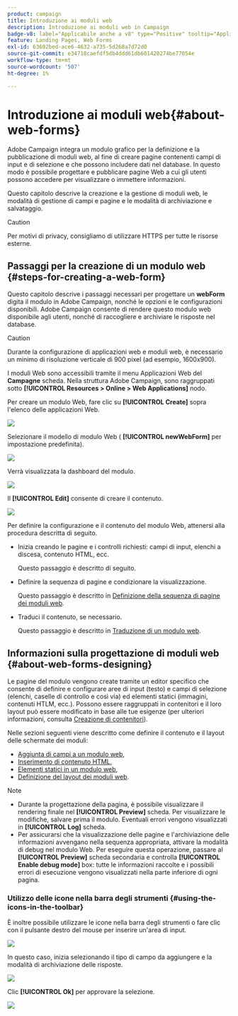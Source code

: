 ```yaml
---
product: campaign
title: Introduzione ai moduli web
description: Introduzione ai moduli web in Campaign
badge-v8: label="Applicabile anche a v8" type="Positive" tooltip="Applicabile anche a Campaign v8"
feature: Landing Pages, Web Forms
exl-id: 63602bed-ace6-4632-a735-5d268a7d72d0
source-git-commit: e34718caefdf5db4ddd61db601420274be77054e
workflow-type: tm+mt
source-wordcount: '507'
ht-degree: 1%

---
```


# Introduzione ai moduli web{#about-web-forms}



Adobe Campaign integra un modulo grafico per la definizione e la pubblicazione di moduli web, al fine di creare pagine contenenti campi di input e di selezione e che possono includere dati nel database. In questo modo è possibile progettare e pubblicare pagine Web a cui gli utenti possono accedere per visualizzare o immettere informazioni.

Questo capitolo descrive la creazione e la gestione di moduli web, le modalità di gestione di campi e pagine e le modalità di archiviazione e salvataggio.

>[!CAUTION]
>
>Per motivi di privacy, consigliamo di utilizzare HTTPS per tutte le risorse esterne.

## Passaggi per la creazione di un modulo web {#steps-for-creating-a-web-form}

Questo capitolo descrive i passaggi necessari per progettare un **webForm** digita il modulo in Adobe Campaign, nonché le opzioni e le configurazioni disponibili. Adobe Campaign consente di rendere questo modulo web disponibile agli utenti, nonché di raccogliere e archiviare le risposte nel database.

>[!CAUTION]
>
>Durante la configurazione di applicazioni web e moduli web, è necessario un minimo di risoluzione verticale di 900 pixel (ad esempio, 1600x900).

I moduli Web sono accessibili tramite il menu Applicazioni Web del **Campagne** scheda. Nella struttura Adobe Campaign, sono raggruppati sotto **[!UICONTROL Resources > Online > Web Applications]** nodo.

Per creare un modulo Web, fare clic su **[!UICONTROL Create]** sopra l&#39;elenco delle applicazioni Web.

![](assets/webapp_create_new.png)

Selezionare il modello di modulo Web ( **[!UICONTROL newWebForm]** per impostazione predefinita).

![](assets/s_ncs_admin_survey_select_template.png)

Verrà visualizzata la dashboard del modulo.

![](assets/webapp_empty_dashboard.png)

Il **[!UICONTROL Edit]** consente di creare il contenuto.

![](assets/webapp_edit_tab.png)

Per definire la configurazione e il contenuto del modulo Web, attenersi alla procedura descritta di seguito.

* Inizia creando le pagine e i controlli richiesti: campi di input, elenchi a discesa, contenuto HTML, ecc.

  Questo passaggio è descritto di seguito.

* Definire la sequenza di pagine e condizionare la visualizzazione.

  Questo passaggio è descritto in [Definizione della sequenza di pagine dei moduli web](defining-web-forms-page-sequencing.md).

* Traduci il contenuto, se necessario.

  Questo passaggio è descritto in [Traduzione di un modulo web](translating-a-web-form.md).

## Informazioni sulla progettazione di moduli web {#about-web-forms-designing}

Le pagine del modulo vengono create tramite un editor specifico che consente di definire e configurare aree di input (testo) e campi di selezione (elenchi, caselle di controllo e così via) ed elementi statici (immagini, contenuti HTLM, ecc.). Possono essere raggruppati in contenitori e il loro layout può essere modificato in base alle tue esigenze (per ulteriori informazioni, consulta [Creazione di contenitori](defining-web-forms-layout.md#creating-containers)).

Nelle sezioni seguenti viene descritto come definire il contenuto e il layout delle schermate dei moduli:

* [Aggiunta di campi a un modulo web](adding-fields-to-a-web-form.md),
* [Inserimento di contenuto HTML](static-elements-in-a-web-form.md#inserting-html-content),
* [Elementi statici in un modulo web](static-elements-in-a-web-form.md),
* [Definizione del layout dei moduli web](defining-web-forms-layout.md).

>[!NOTE]
>
>* Durante la progettazione della pagina, è possibile visualizzare il rendering finale nel **[!UICONTROL Preview]** scheda. Per visualizzare le modifiche, salvare prima il modulo. Eventuali errori vengono visualizzati in **[!UICONTROL Log]** scheda.
>* Per assicurarsi che la visualizzazione delle pagine e l&#39;archiviazione delle informazioni avvengano nella sequenza appropriata, attivare la modalità di debug nel modulo Web. Per eseguire questa operazione, passare al **[!UICONTROL Preview]** scheda secondaria e controlla **[!UICONTROL Enable debug mode]** box: tutte le informazioni raccolte e i possibili errori di esecuzione vengono visualizzati nella parte inferiore di ogni pagina.
>

### Utilizzo delle icone nella barra degli strumenti {#using-the-icons-in-the-toolbar}

È inoltre possibile utilizzare le icone nella barra degli strumenti o fare clic con il pulsante destro del mouse per inserire un&#39;area di input.

![](assets/s_ncs_admin_webform_add_selection.png)

In questo caso, inizia selezionando il tipo di campo da aggiungere e la modalità di archiviazione delle risposte.

![](assets/s_ncs_admin_webform_select_storage.png)

Clic **[!UICONTROL Ok]** per approvare la selezione.

![](assets/s_ncs_admin_webform_confirm_storage.png)
